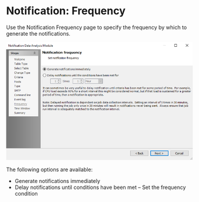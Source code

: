 # Notification: Frequency

Use the Notification Frequency page to specify the frequency by which to generate the notifications.

![Notification Data Analysis Module wizard Notification Frequency page](/static/img/product_docs/accessanalyzer/accessanalyzer/enterpriseauditor/admin/analysis/notification/frequency.png)

The following options are available:

- Generate notifications immediately
- Delay notifications until conditions have been met – Set the frequency condition
